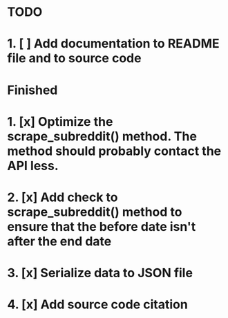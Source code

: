 # TODO
# 1. [ ] Add documentation to README file and to source code


# Finished
# 1. [x] Optimize the scrape_subreddit() method. The method should probably contact the API less.
# 2. [x] Add check to scrape_subreddit() method to ensure that the before date isn't after the end date
# 3. [x] Serialize data to JSON file
# 4. [x] Add source code citation